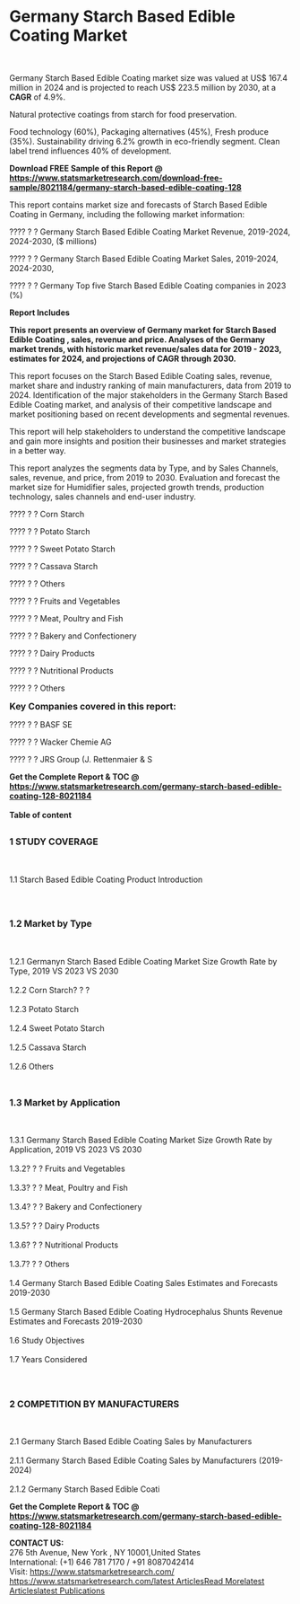 <h1>Germany Starch Based Edible Coating Market</h1><br/><p>Germany Starch Based Edible Coating market size was valued at US$ 167.4 million in 2024 and is projected to reach US$ 223.5 million by 2030, at a <strong>CAGR</strong> of 4.9%.</p><p>Natural protective coatings from starch for food preservation.</p><p>Food technology (60%), Packaging alternatives (45%), Fresh produce (35%). Sustainability driving 6.2% growth in eco-friendly segment. Clean label trend influences 40% of development.</p><p><strong>Download FREE Sample of this Report @ <a href="https://www.statsmarketresearch.com/download-free-sample/8021184/germany-starch-based-edible-coating-128">https://www.statsmarketresearch.com/download-free-sample/8021184/germany-starch-based-edible-coating-128</a></strong></p><p>This report contains market size and forecasts of Starch Based Edible Coating in Germany, including the following market information:</p><p>???? ? ? Germany Starch Based Edible Coating Market Revenue, 2019-2024, 2024-2030, ($ millions)</p><p>???? ? ? Germany Starch Based Edible Coating Market Sales, 2019-2024, 2024-2030,</p><p>???? ? ? Germany Top five Starch Based Edible Coating companies in 2023 (%)</p><p><strong>Report Includes</strong></p><p><strong>This report presents an overview of Germany market for Starch Based Edible Coating , sales, revenue and price. Analyses of the Germany market trends, with historic market revenue/sales data for 2019 - 2023, estimates for 2024, and projections of <strong>CAGR</strong> through 2030.</strong></p><p>This report focuses on the Starch Based Edible Coating sales, revenue, market share and industry ranking of main manufacturers, data from 2019 to 2024. Identification of the major stakeholders in the Germany Starch Based Edible Coating market, and analysis of their competitive landscape and market positioning based on recent developments and segmental revenues.</p><p>This report will help stakeholders to understand the competitive landscape and gain more insights and position their businesses and market strategies in a better way.</p><p>This report analyzes the segments data by Type, and by Sales Channels, sales, revenue, and price, from 2019 to 2030. Evaluation and forecast the market size for Humidifier sales, projected growth trends, production technology, sales channels and end-user industry.</p><p>???? ? ? Corn Starch</p><p>???? ? ? Potato Starch</p><p>???? ? ? Sweet Potato Starch</p><p>???? ? ? Cassava Starch</p><p>???? ? ? Others</p><p>???? ? ? Fruits and Vegetables</p><p>???? ? ? Meat, Poultry and Fish</p><p>???? ? ? Bakery and Confectionery</p><p>???? ? ? Dairy Products</p><p>???? ? ? Nutritional Products</p><p>???? ? ? Others</p><p><span style="font-size:16px"><strong>Key Companies covered in this report:</strong></span></p><p>???? ? ? BASF SE</p><p>???? ? ? Wacker Chemie AG</p><p>???? ? ? JRS Group (J. Rettenmaier & S</p><div><b>Get the Complete Report & TOC @ <a href="https://www.statsmarketresearch.com/germany-starch-based-edible-coating-128-8021184">https://www.statsmarketresearch.com/germany-starch-based-edible-coating-128-8021184</a></b></div><br><b>Table of content</b><p><h2><span style="font-size:16px"><strong>1 STUDY COVERAGE</strong></span></h2><br /><p>1.1 Starch Based Edible Coating Product Introduction</p><br /><h2><span style="font-size:16px"><strong>1.2 Market by Type</strong></span></h2><br /><p>1.2.1 Germanyn Starch Based Edible Coating Market Size Growth Rate by Type, 2019 VS 2023 VS 2030<br /><br />1.2.2 Corn Starch? ? ? <br /><br />1.2.3 Potato Starch<br /><br />1.2.4 Sweet Potato Starch<br /><br />1.2.5 Cassava Starch<br /><br />1.2.6 Others<br /><br /><h2><span style="font-size:16px"><strong>1.3 Market by Application</strong></span></h2><br /><p>1.3.1 Germany Starch Based Edible Coating Market Size Growth Rate by Application, 2019 VS 2023 VS 2030<br /><br />1.3.2? ? ? Fruits and Vegetables<br /><br />1.3.3? ? ? Meat, Poultry and Fish<br /><br />1.3.4? ? ? Bakery and Confectionery<br /><br />1.3.5? ? ? Dairy Products<br /><br />1.3.6? ? ? Nutritional Products<br /><br />1.3.7? ? ? Others<br /><br />1.4 Germany Starch Based Edible Coating Sales Estimates and Forecasts 2019-2030<br /><br />1.5 Germany Starch Based Edible Coating Hydrocephalus Shunts Revenue Estimates and Forecasts 2019-2030<br /><br />1.6 Study Objectives<br /><br />1.7 Years Considered</p><br /><h2><span style="font-size:16px"><strong>2 COMPETITION BY MANUFACTURERS</strong></span></h2><br /><p>2.1 Germany Starch Based Edible Coating Sales by Manufacturers<br /><br />2.1.1 Germany Starch Based Edible Coating Sales by Manufacturers (2019-2024)<br /><br />2.1.2 Germany Starch Based Edible Coati<br><div><b>Get the Complete Report & TOC @ <a href="https://www.statsmarketresearch.com/germany-starch-based-edible-coating-128-8021184">https://www.statsmarketresearch.com/germany-starch-based-edible-coating-128-8021184</a></b></div></p> <b>CONTACT US:</b><br>276 5th Avenue, New York , NY 10001,United States<br>International: (+1) 646 781 7170 / +91 8087042414<br>Visit: <a href="https://www.statsmarketresearch.com/">https://www.statsmarketresearch.com/</a><br><a href="https://gyeongbokgung.com">https://www.statsmarketresearch.com/</a><a href="https://hallyeomaritime.com">latest Articles</a><a href="https://jingwansa.com">Read More</a><a href=https://nguoiviet.jp/">latest Articles</a><a href="https://www.intelmarketresearch.com/">latest Publications</a>